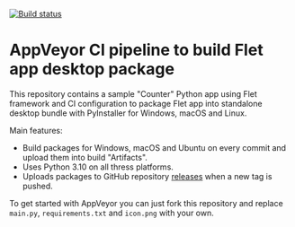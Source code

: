 [![Build status](https://ci.appveyor.com/api/projects/status/e0y1ov57wd12s94r/branch/main?svg=true)](https://ci.appveyor.com/project/Mesilin/testpythonappveyorci/branch/main)

# AppVeyor CI pipeline to build Flet app desktop package

This repository contains a sample "Counter" Python app using Flet framework and CI configuration to package Flet app into standalone desktop bundle with PyInstaller for Windows, macOS and Linux.

Main features:

* Build packages for Windows, macOS and Ubuntu on every commit and upload them into build "Artifacts".
* Uses Python 3.10 on all thress platforms.
* Uploads packages to GitHub repository [releases](https://github.com/Mesilin/testpythonappveyorci/releases) when a new tag is pushed.

To get started with AppVeyor you can just fork this repository and replace `main.py`, `requirements.txt` and `icon.png` with your own.
